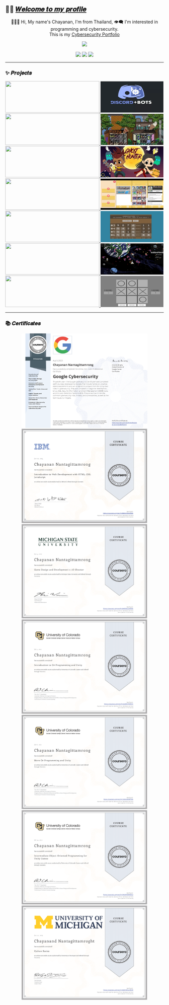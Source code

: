 ## 👋🏼 [𝑾𝒆𝒍𝒄𝒐𝒎𝒆 𝒕𝒐 𝒎𝒚 𝒑𝒓𝒐𝒇𝒊𝒍𝒆](https://chayanandnantagitt.wixsite.com/l3allil2on?fbclid=IwAR152EpgQbEdhkKdLVKxMXuP0o4zFXCqhIKrRUXF1Vj7EbsZXRIsMxquhOc)
<p align=center>
🧑🏻💬 Hi, My name's Chayanan, I'm from Thailand, 👁‍🗨 I'm interested in programming and cybersecurity. <br>
  This is my 
  <a href="https://github.com/l3allil2onz/chayanan-portfolio"> 
    Cybersecurity Portfolio 
  </a>
</p>

<p align=center>
  <img height="150px" src="https://github-readme-stats.vercel.app/api/top-langs/?username=l3allil2onz&layout=compact&hide=html,Makefile&text_color=daf7dc&bg_color=151515" />
</p>

<p align=center>
  <img src="https://badges.pufler.dev/visits/l3allil2onz/shiryel?color=black&logo=github" />
  <img src="https://komarev.com/ghpvc/?username=l3allil2onz" />
  <img src="https://hits.seeyoufarm.com/api/count/incr/badge.svg?url=https%3A%2F%2Fgithub.com%2Fl3allil2onz&count_bg=%23DDC3FF&title_bg=%23555555&icon=&icon_color=%23E7E7E7&title=hits&edge_flat=false" />
</p>

---


### :sparkles: 𝑷𝒓𝒐𝒋𝒆𝒄𝒕𝒔

<p align=left>
  <a href="https://github.com/l3allil2onz/Discord-bot" float="left">
    <img src="https://github-readme-stats.vercel.app/api/pin/?username=l3allil2onz&repo=Discord-bot&theme=tokyonight" height="100" width="299"/>
    <img src="assets/discord-bots.webp" height="99" width="200"/> 
  </a>
  
  <a href="https://github.com/l3allil2onz/MadWasteBin" float="left">
    <img src="https://github-readme-stats.vercel.app/api/pin/?username=l3allil2onz&repo=MadWasteBin&theme=tokyonight" height="100" width="299"/>
    <img src="assets/mwb.webp" height="99" width="200"/> 
  </a>
  
  <a href="https://github.com/l3allil2onz/Ghost-Hunter" float="left">
    <img src="https://github-readme-stats.vercel.app/api/pin/?username=l3allil2onz&repo=Ghost-Hunter&theme=tokyonight" height="100" width="299"/>
    <img src="assets/gh.webp" height="99" width="200"/> 
  </a>
  
  <a href="https://github.com/l3allil2onz/StunFish-Card-Translate" float="left">
    <img src="https://github-readme-stats.vercel.app/api/pin/?username=l3allil2onz&repo=StunFish-Card-Translate&theme=tokyonight" height="100" width="299"/>
    <img src="assets/StunFish_Card_TranslatePic.png" height="99" width="200"/> 
  </a>
  
  <a href="https://github.com/l3allil2onz/Master-Mind" float="left">
    <img src="https://github-readme-stats.vercel.app/api/pin/?username=l3allil2onz&repo=Master-Mind&theme=tokyonight" height="100" width="299"/>
    <img src="assets/MasterMindCover2.png" height="99" width="200"/> 
  </a>
  
  <a href="https://github.com/l3allil2onz/SpaceWar" float="left">
    <img src="https://github-readme-stats.vercel.app/api/pin/?username=l3allil2onz&repo=SpaceWar&theme=tokyonight" height="100" width="299"/>
    <img src="assets/SpaceWarCover.png" height="99" width="200"/> 
  </a>
  
  <a href="https://github.com/l3allil2onz/Tic-Tac-Toe" float="left">
    <img src="https://github-readme-stats.vercel.app/api/pin/?username=l3allil2onz&repo=Tic-Tac-Toe&theme=tokyonight" height="100" width="299"/>
    <img src="assets/TicTacToe.png" height="99" width="200"/> 
  </a>
</p>

---


### :books: 𝑪𝒆𝒓𝒕𝒊𝒇𝒊𝒄𝒂𝒕𝒆𝒔

<p align=center>
  <img src="Certificates/GoogleCybersecurity.png" height="300" width="400"/> 
  <img src="Certificates/IntroductionToWebDev.png" height="300" width="400"/> 
  <img src="Certificates/GameDesign&Dev_2DShooter_MichiganState.png" height="300" width="400"/> 
  <img src="Certificates/IntroductionToCSharpProgrammingAndUnity.png" height="300" width="400"/> 
  <img src="Certificates/MoreCSharpProgrammingAndUnity.png" height="300" width="400"/> 
  <img src="Certificates/IntermediateCSharpProgrammingAndUnity.png" height="300" width="400"/> 
  <img src="Certificates/PythonBasics.png" height="300" width="400"/> 
</p>

<!---
l3allil2onz/l3allil2onz is a ✨ special ✨ repository because its `README.md` (this file) appears on your GitHub profile.
You can click the Preview link to take a look at your changes.
--->
